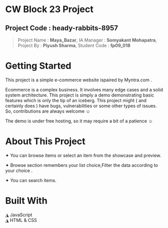 # CW Block 23 Project 
## Project Code : heady-rabbits-8957
> Project Name : **Maya_Bazar**, 
> IA Manager : **Somyakant Mohapatra**, 
> Project By : **Piyush Sharma**, 
> Student Code : **fp09_018**

# Getting Started

This project is a simple e-commerce website ispaired by Myntra.com .

Ecommerce is a complex business. It involves many edge cases and a solid system architecture. This project is simply a demo demonstrating basic features which is only the tip of an iceberg. This project might ( and certainly does ) have bugs, vulnerabilities or some other types of issues. So, contributions are always welcome ☺

The demo is under free hosting, so it may require a bit of a patience ☺


# About This Project

✦ You can browse items or select an item from the showcase and preview.

✦ Browse section remembers your list choice,Filter the data according to your choice .

✦ You can search items.

# Built With
◮ JavaScript  
  ◮ HTML & CSS

